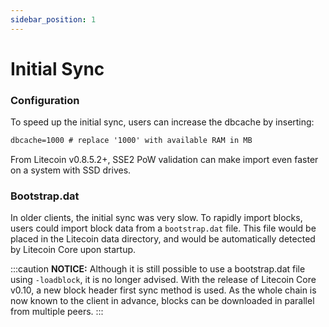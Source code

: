 ```yaml
---
sidebar_position: 1
---
```


# Initial Sync

### Configuration

To speed up the initial sync, users can increase the dbcache by inserting:
```md title="litecoin.conf"
dbcache=1000 # replace '1000' with available RAM in MB 
```

From Litecoin v0.8.5.2+, SSE2 PoW validation can make import even faster on a system with SSD drives. 

### Bootstrap.dat

In older clients, the initial sync was very slow. To rapidly import blocks, users could import block data from a `bootstrap.dat` file.
This file would be placed in the Litecoin data directory, and would be automatically detected by Litecoin Core upon startup.

:::caution
**NOTICE:** Although it is still possible to use a bootstrap.dat file using `-loadblock`, it is no longer advised. With the release of Litecoin Core v0.10, a new block header first sync method is used. As the whole chain is now known to the client in advance, blocks can be downloaded in parallel from multiple peers.
:::